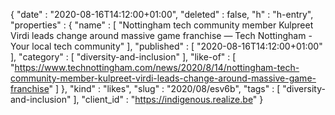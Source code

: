 {
  "date" : "2020-08-16T14:12:00+01:00",
  "deleted" : false,
  "h" : "h-entry",
  "properties" : {
    "name" : [ "Nottingham tech community member Kulpreet Virdi leads change around massive game franchise — Tech Nottingham - Your local tech community" ],
    "published" : [ "2020-08-16T14:12:00+01:00" ],
    "category" : [ "diversity-and-inclusion" ],
    "like-of" : [ "https://www.technottingham.com/news/2020/8/14/nottingham-tech-community-member-kulpreet-virdi-leads-change-around-massive-game-franchise" ]
  },
  "kind" : "likes",
  "slug" : "2020/08/esv6b",
  "tags" : [ "diversity-and-inclusion" ],
  "client_id" : "https://indigenous.realize.be"
}
